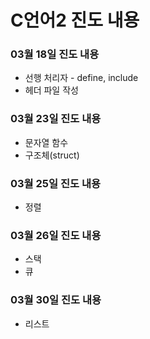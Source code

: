 <h1>C언어2 진도 내용</h1>
<h3>03월 18일 진도 내용</h3>
<ul>
<li>선행 처리자 - define, include</li>
<li>헤더 파일 작성</li>
</ul>
<h3>03월 23일 진도 내용</h3>
<ul>
<li>문자열 함수</li>
<li>구조체(struct)</li>
</ul>
<h3>03월 25일 진도 내용</h3>
<ul>
<li>정렬</li>
</ul>
<h3>03월 26일 진도 내용</h3>
<ul>
<li>스택</li>
<li>큐</li>
</ul>
<h3>03월 30일 진도 내용</h3>
<ul>
<li>리스트
</ul>
